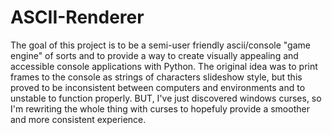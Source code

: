 # ASCII-Renderer
The goal of this project is to be a semi-user friendly ascii/console "game engine" of sorts and to provide a way to create visually appealing and accessible console applications with Python.
The original idea was to print frames to the console as strings of characters slideshow style, but this proved to be inconsistent between computers and environments and to unstable to function properly.
BUT, I've just discovered windows curses, so I'm rewriting the whole thing with curses to hopefuly provide a smoother and more consistent experience.
